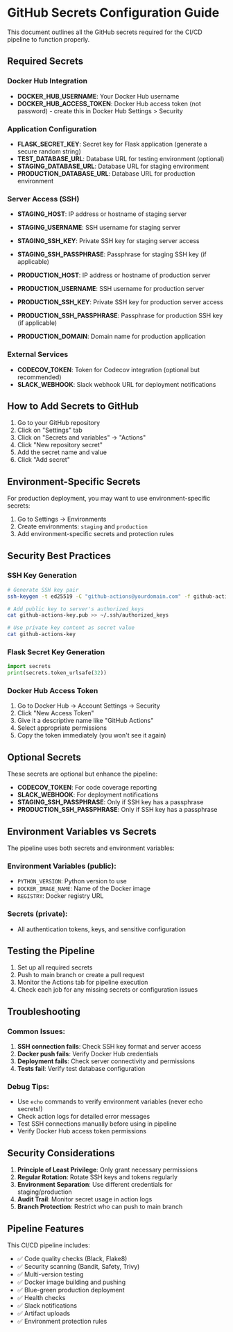 # GitHub Secrets Configuration Guide

This document outlines all the GitHub secrets required for the CI/CD pipeline to function properly.

## Required Secrets

### Docker Hub Integration
- **DOCKER_HUB_USERNAME**: Your Docker Hub username
- **DOCKER_HUB_ACCESS_TOKEN**: Docker Hub access token (not password) - create this in Docker Hub Settings > Security

### Application Configuration
- **FLASK_SECRET_KEY**: Secret key for Flask application (generate a secure random string)
- **TEST_DATABASE_URL**: Database URL for testing environment (optional)
- **STAGING_DATABASE_URL**: Database URL for staging environment
- **PRODUCTION_DATABASE_URL**: Database URL for production environment

### Server Access (SSH)
- **STAGING_HOST**: IP address or hostname of staging server
- **STAGING_USERNAME**: SSH username for staging server
- **STAGING_SSH_KEY**: Private SSH key for staging server access
- **STAGING_SSH_PASSPHRASE**: Passphrase for staging SSH key (if applicable)

- **PRODUCTION_HOST**: IP address or hostname of production server
- **PRODUCTION_USERNAME**: SSH username for production server
- **PRODUCTION_SSH_KEY**: Private SSH key for production server access
- **PRODUCTION_SSH_PASSPHRASE**: Passphrase for production SSH key (if applicable)
- **PRODUCTION_DOMAIN**: Domain name for production application

### External Services
- **CODECOV_TOKEN**: Token for Codecov integration (optional but recommended)
- **SLACK_WEBHOOK**: Slack webhook URL for deployment notifications

## How to Add Secrets to GitHub

1. Go to your GitHub repository
2. Click on "Settings" tab
3. Click on "Secrets and variables" → "Actions"
4. Click "New repository secret"
5. Add the secret name and value
6. Click "Add secret"

## Environment-Specific Secrets

For production deployment, you may want to use environment-specific secrets:

1. Go to Settings → Environments
2. Create environments: `staging` and `production`
3. Add environment-specific secrets and protection rules

## Security Best Practices

### SSH Key Generation
```bash
# Generate SSH key pair
ssh-keygen -t ed25519 -C "github-actions@yourdomain.com" -f github-actions-key

# Add public key to server's authorized_keys
cat github-actions-key.pub >> ~/.ssh/authorized_keys

# Use private key content as secret value
cat github-actions-key
```

### Flask Secret Key Generation
```python
import secrets
print(secrets.token_urlsafe(32))
```

### Docker Hub Access Token
1. Go to Docker Hub → Account Settings → Security
2. Click "New Access Token"
3. Give it a descriptive name like "GitHub Actions"
4. Select appropriate permissions
5. Copy the token immediately (you won't see it again)

## Optional Secrets

These secrets are optional but enhance the pipeline:

- **CODECOV_TOKEN**: For code coverage reporting
- **SLACK_WEBHOOK**: For deployment notifications
- **STAGING_SSH_PASSPHRASE**: Only if SSH key has a passphrase
- **PRODUCTION_SSH_PASSPHRASE**: Only if SSH key has a passphrase

## Environment Variables vs Secrets

The pipeline uses both secrets and environment variables:

### Environment Variables (public):
- `PYTHON_VERSION`: Python version to use
- `DOCKER_IMAGE_NAME`: Name of the Docker image
- `REGISTRY`: Docker registry URL

### Secrets (private):
- All authentication tokens, keys, and sensitive configuration

## Testing the Pipeline

1. Set up all required secrets
2. Push to main branch or create a pull request
3. Monitor the Actions tab for pipeline execution
4. Check each job for any missing secrets or configuration issues

## Troubleshooting

### Common Issues:
1. **SSH connection fails**: Check SSH key format and server access
2. **Docker push fails**: Verify Docker Hub credentials
3. **Deployment fails**: Check server connectivity and permissions
4. **Tests fail**: Verify test database configuration

### Debug Tips:
- Use `echo` commands to verify environment variables (never echo secrets!)
- Check action logs for detailed error messages
- Test SSH connections manually before using in pipeline
- Verify Docker Hub access token permissions

## Security Considerations

1. **Principle of Least Privilege**: Only grant necessary permissions
2. **Regular Rotation**: Rotate SSH keys and tokens regularly
3. **Environment Separation**: Use different credentials for staging/production
4. **Audit Trail**: Monitor secret usage in action logs
5. **Branch Protection**: Restrict who can push to main branch

## Pipeline Features

This CI/CD pipeline includes:

- ✅ Code quality checks (Black, Flake8)
- ✅ Security scanning (Bandit, Safety, Trivy)
- ✅ Multi-version testing
- ✅ Docker image building and pushing
- ✅ Blue-green production deployment
- ✅ Health checks
- ✅ Slack notifications
- ✅ Artifact uploads
- ✅ Environment protection rules
